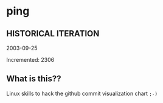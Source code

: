 # ping

## HISTORICAL ITERATION
2003-09-25

Incremented: 2306

## What is this?? 
Linux skills to hack the github commit visualization chart `;-)`

